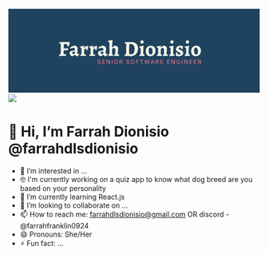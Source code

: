 ![logo](Farrah_Dionisio_Brand.png)
<img src="https://i.giphy.com/media/v1.Y2lkPTc5MGI3NjExZmhxNm81OGwzaDlxeXZxOW9lank3ZGhueWZ6MTBoejZnZTdmNmc0MSZlcD12MV9pbnRlcm5hbF9naWZfYnlfaWQmY3Q9Zw/eH3yTE7OfOnDCnpfr5/giphy.gif">

# 👋 Hi, I’m Farrah Dionisio @farrahdlsdionisio

- 👀 I’m interested in ...
- 🤓 I'm currently working on a quiz app to know what dog breed are you based on your personality
- 🌱 I’m currently learning React.js
- 💞️ I’m looking to collaborate on ...
- 📫 How to reach me: farrahdlsdionisio@gmail.com OR discord - @farrahfranklin0924
- 😄 Pronouns: She/Her
- ⚡ Fun fact: ...
